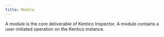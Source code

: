 ```yaml
---
title: Module
---
```


A module is the core deliverable of Kentico Inspector. A module contains a user-initiated operation on the Kentico instance.
